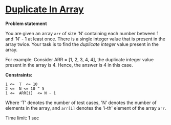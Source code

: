 # [Duplicate In Array](https://www.naukri.com/code360/problems/duplicate-in-array_893397?source=youtube&campaign=love_babbar_codestudio1&utm_source=youtube&utm_medium=affiliate&utm_campaign=love_babbar_codestudio1&leftPanelTabValue=PROBLEM)
<p>
  <b>Problem statement</b>
</p>
<p>
  You are given an array <code>arr</code> of size ‘N’ containing each number between 1 and ‘N’ - 1 at least once. There is a single integer value that is present in the array twice. Your task is to find the <em>duplicate integer</em> value present in the array.
<br> <p>
For example: Consider ARR = [1, 2, 3, 4, 4], the duplicate integer value present in the array is 4. Hence, the answer is 4 in this case.</p>
</p>
<p>
  <b>Constraints:</b>

     
    1 <=  T  <= 10
    2 <=  N <= 10 ^ 5
    1 <=  ARR[i]  <= N - 1
</p>
<p>
  Where 'T' denotes the number of test cases, 'N' denotes the number of elements in the array, and <code>arr[i]</code> denotes the 'i-th' element of the array <code>arr</code>.

Time limit: 1 sec
</p>
